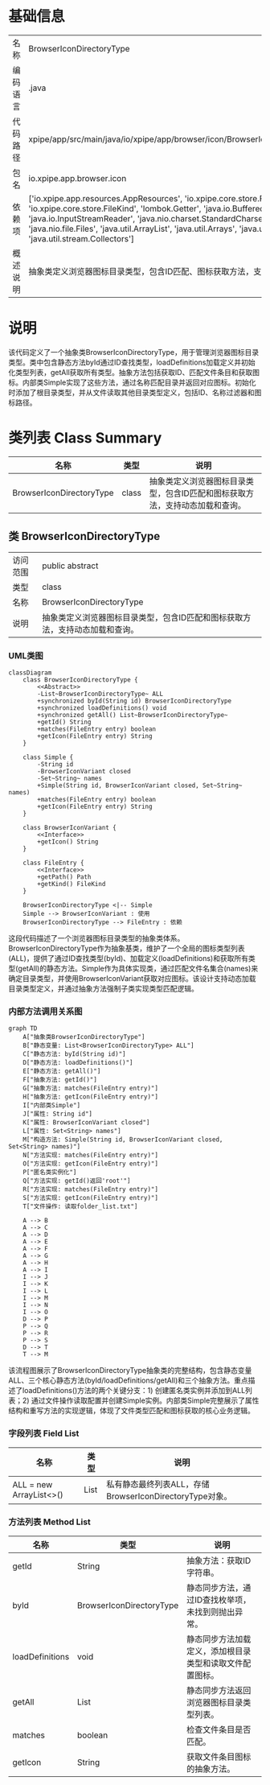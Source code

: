 # 基础信息

|      |      |
|------|------|
| 名称 | BrowserIconDirectoryType |
| 编码语言 | .java |
| 代码路径 | xpipe/app/src/main/java/io/xpipe/app/browser/icon/BrowserIconDirectoryType.java |
| 包名 | io.xpipe.app.browser.icon |
| 依赖项 | ['io.xpipe.app.resources.AppResources', 'io.xpipe.core.store.FileEntry', 'io.xpipe.core.store.FileKind', 'lombok.Getter', 'java.io.BufferedReader', 'java.io.InputStreamReader', 'java.nio.charset.StandardCharsets', 'java.nio.file.Files', 'java.util.ArrayList', 'java.util.Arrays', 'java.util.List', 'java.util.Set', 'java.util.stream.Collectors'] |
| 概述说明 | 抽象类定义浏览器图标目录类型，包含ID匹配、图标获取方法，支持动态加载定义。 |

# 说明

该代码定义了一个抽象类BrowserIconDirectoryType，用于管理浏览器图标目录类型。类中包含静态方法byId通过ID查找类型，loadDefinitions加载定义并初始化类型列表，getAll获取所有类型。抽象方法包括获取ID、匹配文件条目和获取图标。内部类Simple实现了这些方法，通过名称匹配目录并返回对应图标。初始化时添加了根目录类型，并从文件读取其他目录类型定义，包括ID、名称过滤器和图标路径。

# 类列表 Class Summary

| 名称   | 类型  | 说明 |
|-------|------|-------------|
| BrowserIconDirectoryType | class | 抽象类定义浏览器图标目录类型，包含ID匹配和图标获取方法，支持动态加载和查询。 |



## 类 BrowserIconDirectoryType

|      |      |
|------|------|
| 访问范围 | public abstract |
| 类型 | class |
| 名称 | BrowserIconDirectoryType |
| 说明 | 抽象类定义浏览器图标目录类型，包含ID匹配和图标获取方法，支持动态加载和查询。 |


### UML类图

```mermaid
classDiagram
    class BrowserIconDirectoryType {
        <<Abstract>>
        -List~BrowserIconDirectoryType~ ALL
        +synchronized byId(String id) BrowserIconDirectoryType
        +synchronized loadDefinitions() void
        +synchronized getAll() List~BrowserIconDirectoryType~
        +getId() String
        +matches(FileEntry entry) boolean
        +getIcon(FileEntry entry) String
    }

    class Simple {
        -String id
        -BrowserIconVariant closed
        -Set~String~ names
        +Simple(String id, BrowserIconVariant closed, Set~String~ names)
        +matches(FileEntry entry) boolean
        +getIcon(FileEntry entry) String
    }

    class BrowserIconVariant {
        <<Interface>>
        +getIcon() String
    }

    class FileEntry {
        <<Interface>>
        +getPath() Path
        +getKind() FileKind
    }

    BrowserIconDirectoryType <|-- Simple
    Simple --> BrowserIconVariant : 使用
    BrowserIconDirectoryType --> FileEntry : 依赖
```

这段代码描述了一个浏览器图标目录类型的抽象类体系。BrowserIconDirectoryType作为抽象基类，维护了一个全局的图标类型列表(ALL)，提供了通过ID查找类型(byId)、加载定义(loadDefinitions)和获取所有类型(getAll)的静态方法。Simple作为具体实现类，通过匹配文件名集合(names)来确定目录类型，并使用BrowserIconVariant获取对应图标。该设计支持动态加载目录类型定义，并通过抽象方法强制子类实现类型匹配逻辑。


### 内部方法调用关系图

```mermaid
graph TD
    A["抽象类BrowserIconDirectoryType"]
    B["静态变量: List<BrowserIconDirectoryType> ALL"]
    C["静态方法: byId(String id)"]
    D["静态方法: loadDefinitions()"]
    E["静态方法: getAll()"]
    F["抽象方法: getId()"]
    G["抽象方法: matches(FileEntry entry)"]
    H["抽象方法: getIcon(FileEntry entry)"]
    I["内部类Simple"]
    J["属性: String id"]
    K["属性: BrowserIconVariant closed"]
    L["属性: Set<String> names"]
    M["构造方法: Simple(String id, BrowserIconVariant closed, Set<String> names)"]
    N["方法实现: matches(FileEntry entry)"]
    O["方法实现: getIcon(FileEntry entry)"]
    P["匿名类实例化"]
    Q["方法实现: getId()返回'root'"]
    R["方法实现: matches(FileEntry entry)"]
    S["方法实现: getIcon(FileEntry entry)"]
    T["文件操作: 读取folder_list.txt"]

    A --> B
    A --> C
    A --> D
    A --> E
    A --> F
    A --> G
    A --> H
    A --> I
    I --> J
    I --> K
    I --> L
    I --> M
    I --> N
    I --> O
    D --> P
    P --> Q
    P --> R
    P --> S
    D --> T
    T --> M
```

该流程图展示了BrowserIconDirectoryType抽象类的完整结构，包含静态变量ALL、三个核心静态方法(byId/loadDefinitions/getAll)和三个抽象方法。重点描述了loadDefinitions()方法的两个关键分支：1) 创建匿名类实例并添加到ALL列表；2) 通过文件操作读取配置并创建Simple实例。内部类Simple完整展示了属性结构和重写方法的实现逻辑，体现了文件类型匹配和图标获取的核心业务逻辑。

### 字段列表 Field List

| 名称  | 类型  | 说明 |
|-------|-------|------|
| ALL = new ArrayList<>() | List<BrowserIconDirectoryType> | 私有静态最终列表ALL，存储BrowserIconDirectoryType对象。 |

### 方法列表 Method List

| 名称  | 类型  | 说明 |
|-------|-------|------|
| getId | String | 抽象方法：获取ID字符串。 |
| byId | BrowserIconDirectoryType | 静态同步方法，通过ID查找枚举项，未找到则抛出异常。 |
| loadDefinitions | void | 静态同步方法加载定义，添加根目录类型和读取文件配置图标。 |
| getAll | List<BrowserIconDirectoryType> | 静态同步方法返回浏览器图标目录类型列表。 |
| matches | boolean | 检查文件条目是否匹配。 |
| getIcon | String | 获取文件条目图标的抽象方法。 |




